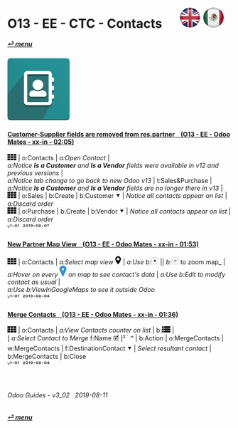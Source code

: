# O13 - EE - CTC - Contacts &nbsp;&nbsp;&nbsp;&nbsp; [![en-uk](/doc/img/flg/en-uk-flg-btn-sml.png)](/en-uk/o13/ee/ctc/en-uk-o13-ee-ctc-guides.md) [ ![es-mx](/doc/img/flg/es-mx-flg-btn-sml.png)](/es-mx/o13/ee/ctc/es-mx-o13-ee-ctc-guides.md)
#### [_&#x23CE; menu_](/en-uk/o13/ee/en-uk-o13-ee-guides-menu.md "Back to EE menu")  
### ![ctc](/doc/img/app/big/ctc.png)
[ⱽ¹²³⁴⁵⁶⁷⁸⁹⁰⁻]: # (ⱽ¹²³⁴⁵⁶⁷⁸⁹⁰⁻)

#### [Customer-Supplier fields are removed from **res.partner** &nbsp;&nbsp; (O13 - EE - Odoo Mates - xx-in - 02:05)](https://youtube.com/embed/fvQjDRfR9wQ?autoplay=1&start=18&end=120&rel=0)  
![apps](/doc/img/apps.png) | o:Contacts | _a:Open Contact_ |  
_a:Notice **Is a Customer** and **Is a Vendor** fields were available in v12 and previous versions_ |  
_a:Notice tab change to go back to new Odoo v13_ | t:Sales&Purchase |  
_a:Notice **Is a Customer** and **Is a Vendor** fields are no longer there in v13_ |  
![apps](/doc/img/apps.png) | o:Sales | b:Create | b:Customer &#x2BC6; | _Notice all contacts appear on list_ | _a:Discard order_  
![apps](/doc/img/apps.png) | o:Purchase | b:Create | b:Vendor &#x2BC6; | _Notice all contacts appear on list_ | _a:Discard order_  
ⱽ¹⁻⁰¹ &nbsp;²⁰¹⁹⁻⁰⁸⁻⁰⁷

#### [New Partner Map View &nbsp;&nbsp; (O13 - EE - Odoo Mates - xx-in - 01:53)](https://youtube.com/embed/1y3uHWG7nDQ?autoplay=1&start=0&end=54&rel=0)  
![apps](/doc/img/apps.png) | o:Contacts | _a:Select map view_ ![view_map](/doc/img/view_map.png) | _a:Use b:_![zoom_in](/doc/img/button_squared_add.png) || _b:_![zoom_out](/doc/img/button_squared_sub.png) to zoom map_ |  
_a:Hover on every ![map_location](/doc/img/map_location.png) on map to see contact's data_ | _a:Use b:Edit to modify contact as usual_ |  
_a:Use b:ViewInGoogleMaps to see it outside Odoo_  
ⱽ¹⁻⁰¹ &nbsp;²⁰¹⁹⁻⁰⁸⁻⁰⁴

#### [Merge Contacts &nbsp;&nbsp; (O13 - EE - Odoo Mates - xx-in - 01:36)](https://youtube.com/embed/-bKC9k5QDZw?autoplay=1&start=0&end=0&rel=0)  
![apps](/doc/img/apps.png) | o:Contacts | _a:View Contacts counter on list_ | b:![view_list](/doc/img/view_list.png) |  
[ _a:Select Contact to Merge_ f:Name &#x1F5F9; ]&#x00B2; &#x5C4; &#x5C4; &#x207F; | b:Action | o:MergeContacts |  
w:MergeContacts | f:DestinationContact &#x2BC6; | _Select resultant contact_ | b:MergeContacts | b:Close  
ⱽ¹⁻⁰¹ &nbsp;²⁰¹⁹⁻⁰⁸⁻⁰⁴

<br>

###### Odoo Guides - v3_02 &nbsp; 2019-08-11  
**[_&#x23CE; menu_](/en-uk/o13/ee/en-uk-o13-ee-calendar-guides-menu.md)**  

